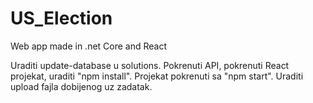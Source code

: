 # US_Election
Web app made in .net Core and React


Uraditi update-database u solutions.
Pokrenuti API, pokrenuti React projekat, uraditi "npm install".
Projekat pokrenuti sa "npm start".
Uraditi upload fajla dobijenog uz zadatak.
